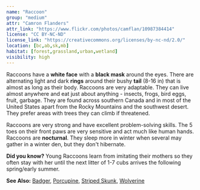 ```yaml
---
name: "Raccoon"
group: "medium"
attr: "Camron Flanders"
attr_link: "https://www.flickr.com/photos/camflan/10987384414"
license: "CC BY-NC-ND"
license_link: "https://creativecommons.org/licenses/by-nc-nd/2.0/"
location: [bc,ab,sk,mb]
habitat: [forest,grassland,urban,wetland]
visibility: high
---
```

Raccoons have a **white face** with a **black mask** around the eyes. There are alternating light and dark **rings** around their bushy **tail** (8-16 in) that is almost as long as their body. Raccoons are very adaptable. They can live almost anywhere and eat just about anything - insects, frogs, bird eggs, fruit, garbage. They are found across southern Canada and in most of the United States apart from the Rocky Mountains and the southwest desert. They prefer areas with trees they can climb if threatened.

Raccoons are very strong and have excellent problem-solving skills. The 5 toes on their front paws are very sensitive and act much like human hands. Raccoons are **nocturnal**. They sleep more in winter when several may gather in a winter den, but they don't hibernate.

**Did you know?** Young Raccoons learn from imitating their mothers so they often stay with her until the next litter of 1-7 cubs arrives the following spring/early summer.

<!-- generated, do not edit -->
**See Also:**
[Badger](/animals/badger),
[Porcupine](/animals/porcupine),
[Striped Skunk](/animals/strskunk),
[Wolverine](/animals/wolver)
